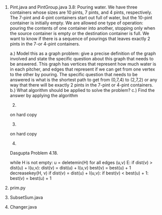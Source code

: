 1. Pint.java and PintGroup.java
3.8: Pouring water. We have three containers whose sizes are 10 pints, 7 pints, and 4 pints, respectively. The 7-pint and 4-pint containers start out full of water, but the 10-pint container is initially empty. We are allowed one type of operation: pouring the contents of one container into another, stopping only when the source container is empty or the destination container is full. We want to know if there is a sequence of pourings that leaves exactly 2 pints in the 7-or 4-pint containers.

	a.) Model this as a graph problem: give a precise definition of the graph involved and state the specific question about this graph that needs to be answered.
This graph has vertices that represent how much water is in each pitcher, and edges that represent if we can get from one vertex to the other by pouring. The specific question that needs to be answered is what is the shortest path to get from (0,7,4) to (2,7,2) or any way that there will be exactly 2 pints in the 7-pint or 4-pint containers.
	b.) What algorithm should be applied to solve the problem?
	c.) Find the answer by applying the algorithm
	
	2.
	on hard copy
	
	3.
	on hard copy
	
	4.
	Dasgupta Problem 4.18.

	while H is not empty:
	    u = deletemin(H)
	    for all edges (u,v)  E:
	        if dist(v) > dist(u) + l(u,v):
	            dist(v) = dist(u) + l(u,v)
	            best(v) = best(u) + 1
	            decreasekey(H, v)
	        if dist(v) = dist(u) + l(u,v):
	            if best(v) < best(u) + 1:
		     best(v) = best(u) + 1

5. prim.py

6. SubsetSum.java

7. Changer.java
